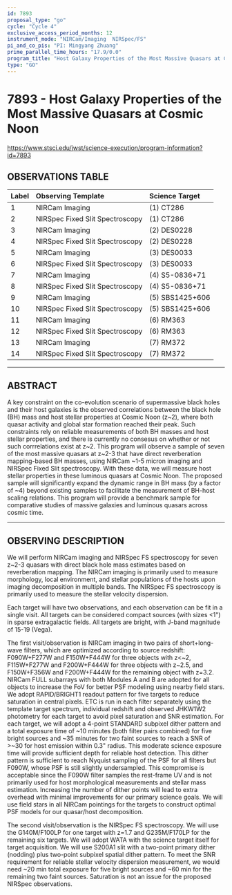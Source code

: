 ```yaml
---
id: 7893
proposal_type: "go"
cycle: "Cycle 4"
exclusive_access_period_months: 12
instrument_mode: "NIRCam/Imaging  NIRSpec/FS"
pi_and_co_pis: "PI: Mingyang Zhuang"
prime_parallel_time_hours: "17.9/0.0"
program_title: "Host Galaxy Properties of the Most Massive Quasars at Cosmic Noon"
type: "GO"
---
```

# 7893 - Host Galaxy Properties of the Most Massive Quasars at Cosmic Noon
https://www.stsci.edu/jwst/science-execution/program-information?id=7893
## OBSERVATIONS TABLE
| Label | Observing Template | Science Target |
| :---- | :----------------- | :------------- |
| 1     | NIRCam Imaging     | (1) CT286      |
| 2     | NIRSpec Fixed Slit Spectroscopy | (1) CT286      |
| 3     | NIRCam Imaging     | (2) DES0228    |
| 4     | NIRSpec Fixed Slit Spectroscopy | (2) DES0228    |
| 5     | NIRCam Imaging     | (3) DES0033    |
| 6     | NIRSpec Fixed Slit Spectroscopy | (3) DES0033    |
| 7     | NIRCam Imaging     | (4) S5-0836+71 |
| 8     | NIRSpec Fixed Slit Spectroscopy | (4) S5-0836+71 |
| 9     | NIRCam Imaging     | (5) SBS1425+606 |
| 10    | NIRSpec Fixed Slit Spectroscopy | (5) SBS1425+606 |
| 11    | NIRCam Imaging     | (6) RM363      |
| 12    | NIRSpec Fixed Slit Spectroscopy | (6) RM363      |
| 13    | NIRCam Imaging     | (7) RM372      |
| 14    | NIRSpec Fixed Slit Spectroscopy | (7) RM372      |

---

## ABSTRACT

A key constraint on the co-evolution scenario of supermassive black holes and their host galaxies is the observed correlations between the black hole (BH) mass and host stellar properties at Cosmic Noon (z~2), where both quasar activity and global star formation reached their peak. Such constraints rely on reliable measurements of both BH masses and host stellar properties, and there is currently no consesus on whether or not such corrrelations exist at z~2. This program will observe a sample of seven of the most massive quasars at z~2-3 that have direct reverberation mapping-based BH masses, using NIRCam ~1-5 micron imaging and NIRSpec Fixed Slit spectroscopy. With these data, we will measure host stellar properties in these luminous quasars at Cosmic Noon. The proposed sample will significantly expand the dynamic range in BH mass (by a factor of ~4) beyond existing samples to facilitate the measurement of BH-host scaling relations. This program will provide a benchmark sample for comparative studies of massive galaxies and luminous quasars across cosmic time.

---

## OBSERVING DESCRIPTION

We will perform NIRCam imaging and NIRSpec FS spectroscopy for seven z~2-3 quasars with direct black hole mass estimates based on reverberation mapping. The NIRCam imaging is primarily used to measure morphology, local environment, and stellar populations of the hosts upon imaging decomposition in multiple bands. The NIRSpec FS spectroscopy is primarily used to measure the stellar velocity dispersion.

Each target will have two observations, and each observation can be fit in a single visit. All targets can be considered compact sources (with sizes <1") in sparse extragalactic fields. All targets are bright, with J-band magnitude of 15-19 (Vega).

The first visit/observation is NIRCam imaging in two pairs of short+long-wave filters, which are optimized according to source redshift: F090W+F277W and F150W+F444W for three objects with z<~2, F115W+F277W and F200W+F444W for three objects with z~2.5, and F150W+F356W and F200W+F444W for the remaining object with z=3.2. NIRCam FULL subarrays with both Modules A and B are adopted for all objects to increase the FoV for better PSF modeling using nearby field stars. We adopt RAPID/BRIGHT1 readout pattern for five targets to reduce saturation in central pixels. ETC is run in each filter separately using the template target spectrum, individual redshift and observed JHKW1W2 photometry for each target to avoid pixel saturation and SNR estimation. For each target, we will adopt a 4-point STANDARD subpixel dither pattern and a total exposure time of ~10 minutes (both filter pairs combined) for five bright sources and ~35 minutes for two faint sources to reach a SNR of >~30 for host emission within 0.3" radius. This moderate science exposure time will provide sufficient depth for reliable host detection. This dither pattern is sufficient to reach Nyquist sampling of the PSF for all filters but F090W, whose PSF is still slightly undersampled. This compromise is acceptable since the F090W filter samples the rest-frame UV and is not primarily used for host morphological measurements and stellar mass estimation. Increasing the number of dither points will lead to extra overhead with minimal improvements for our primary science goals. We will use field stars in all NIRCam pointings for the targets to construct optimal PSF models for our quasar/host decomposition.

The second visit/observation is the NIRSpec FS spectroscopy. We will use the G140M/F100LP for one target with z=1.7 and G235M/F170LP for the remaining six targets. We will adopt WATA with the science target itself for target acquisition. We will use S200A1 slit with a two-point primary dither (nodding) plus two-point subpixel spatial dither pattern. To meet the SNR requirement for reliable stellar velocity dispersion measurement, we would need ~20 min total exposure for five bright sources and ~60 min for the remaining two faint sources. Saturation is not an issue for the proposed NIRSpec observations.